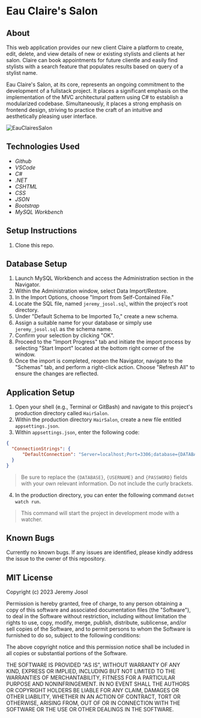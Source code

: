 # Eau Claire's Salon

## About
This web application provides our new client Claire a platform to create, edit, delete, and view details of new or existing stylists and clients at her salon. Claire can book appointments for future clientle and easily find stylists with a search feature that populates results based on query of a stylist name. 

Eau Claire's Salon, at its core, represents an ongoing commitment to the development of a fullstack project. It places a significant emphasis on the implementation of the MVC architectural pattern using C# to establish a modularized codebase. Simultaneously, it places a strong emphasis on frontend design, striving to practice the craft of an intuitive and aesthetically pleasing user interface.

![EauClairesSalon](https://github.com/jeremyjosol/EauClairesSalon/blob/main/HairSalon/wwwroot/img/HairSalon.jpg?raw=true)

## Technologies Used
* _Github_
* _VSCode_
* _C#_
* _.NET_
* _CSHTML_
* _CSS_
* _JSON_
* _Bootstrap_
* _MySQL Workbench_

## Setup Instructions

1. Clone this repo.

## Database Setup

1. Launch MySQL Workbench and access the Administration section in the Navigator.
2. Within the Administration window, select Data Import/Restore.
3. In the Import Options, choose "Import from Self-Contained File."
4. Locate the SQL file, named `jeremy_josol.sql`, within the project's root directory.
5. Under "Default Schema to be Imported To," create a new schema.
6. Assign a suitable name for your database or simply use `jeremy_josol.sql` as the schema name.
7. Confirm your selection by clicking "OK".
8. Proceed to the "Import Progress" tab and initiate the import process by selecting "Start Import" located at the bottom right corner of the window.
9. Once the import is completed, reopen the Navigator, navigate to the "Schemas" tab, and perform a right-click action. Choose "Refresh All" to ensure the changes are reflected.

## Application Setup

1. Open your shell (e.g., Terminal or GitBash) and navigate to this project's production directory called `HairSalon`. 
2. Within the production directory `HairSalon`, create a new file entitled `appsettings.json`.
3. Within `appsettings.json`, enter the following code:
```json
{
  "ConnectionStrings": {
      "DefaultConnection": "Server=localhost;Port=3306;database={DATABASE};uid={USERNAME};pwd={PASSWORD};",
  }
}
```
  > Be sure to replace the `{DATABASE}`, `{USERNAME}` and `{PASSWORD}` fields with your own relevant information. Do not include the curly brackets.
4. In the production directory, you can enter the following command `dotnet watch run`.
  > This command will start the project in development mode with a watcher.

## Known Bugs

Currently no known bugs. If any issues are identified, please kindly address the issue to the owner of this repository.

## MIT License

Copyright (c) 2023 Jeremy Josol

Permission is hereby granted, free of charge, to any person obtaining a copy of this software and associated documentation files (the "Software"), to deal in the Software without restriction, including without limitation the rights to use, copy, modify, merge, publish, distribute, sublicense, and/or sell copies of the Software, and to permit persons to whom the Software is furnished to do so, subject to the following conditions:

The above copyright notice and this permission notice shall be included in all copies or substantial portions of the Software.

THE SOFTWARE IS PROVIDED "AS IS", WITHOUT WARRANTY OF ANY KIND, EXPRESS OR IMPLIED, INCLUDING BUT NOT LIMITED TO THE WARRANTIES OF MERCHANTABILITY, FITNESS FOR A PARTICULAR PURPOSE AND NONINFRINGEMENT. IN NO EVENT SHALL THE AUTHORS OR COPYRIGHT HOLDERS BE LIABLE FOR ANY CLAIM, DAMAGES OR OTHER LIABILITY, WHETHER IN AN ACTION OF CONTRACT, TORT OR OTHERWISE, ARISING FROM, OUT OF OR IN CONNECTION WITH THE SOFTWARE OR THE USE OR OTHER DEALINGS IN THE SOFTWARE.
